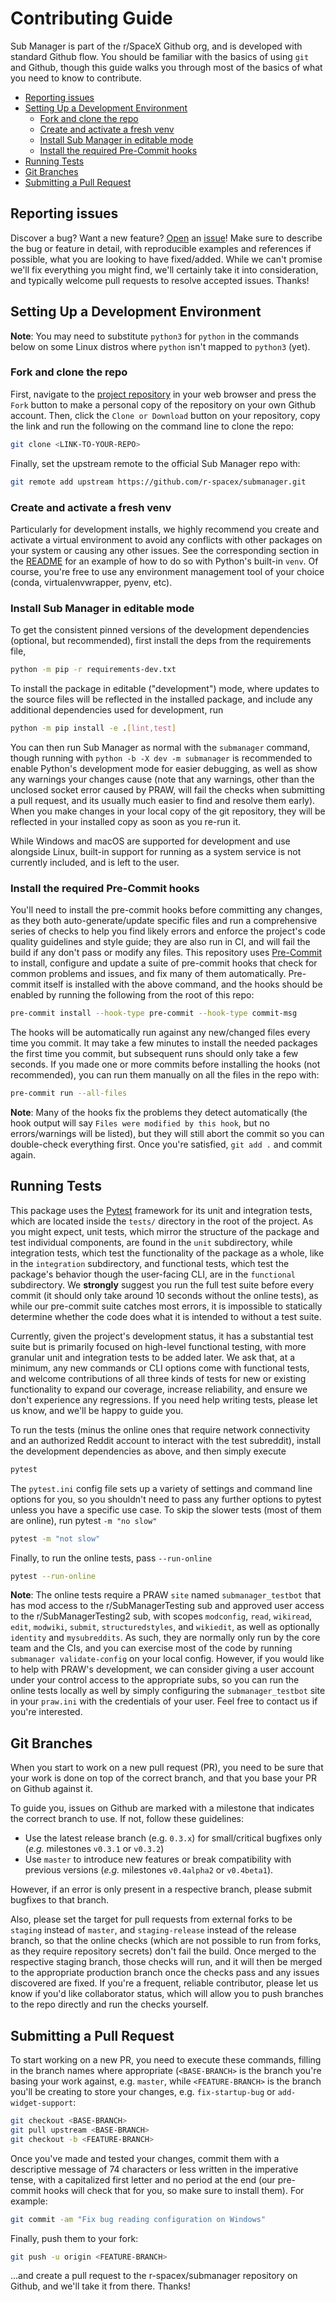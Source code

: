 # Contributing Guide

Sub Manager is part of the r/SpaceX Github org, and is developed with standard Github flow.
You should be familiar with the basics of using ``git`` and Github, though this guide walks you through most of the basics of what you need to know to contribute.



<!-- markdownlint-disable -->
<!-- START doctoc generated TOC please keep comment here to allow auto update -->
<!-- DON'T EDIT THIS SECTION, INSTEAD RE-RUN doctoc TO UPDATE -->

- [Reporting issues](#reporting-issues)
- [Setting Up a Development Environment](#setting-up-a-development-environment)
  - [Fork and clone the repo](#fork-and-clone-the-repo)
  - [Create and activate a fresh venv](#create-and-activate-a-fresh-venv)
  - [Install Sub Manager in editable mode](#install-sub-manager-in-editable-mode)
  - [Install the required Pre-Commit hooks](#install-the-required-pre-commit-hooks)
- [Running Tests](#running-tests)
- [Git Branches](#git-branches)
- [Submitting a Pull Request](#submitting-a-pull-request)

<!-- END doctoc generated TOC please keep comment here to allow auto update -->
<!-- markdownlint-restore -->



## Reporting issues

Discover a bug?
Want a new feature?
[Open](https://github.com/r-spacex/submanager/issues/new/choose) an [issue](https://github.com/r-spacex/submanager/issues)!
Make sure to describe the bug or feature in detail, with reproducible examples and references if possible, what you are looking to have fixed/added.
While we can't promise we'll fix everything you might find, we'll certainly take it into consideration, and typically welcome pull requests to resolve accepted issues.
Thanks!



## Setting Up a Development Environment

**Note**: You may need to substitute ``python3`` for ``python`` in the commands below on some Linux distros where ``python`` isn't mapped to ``python3`` (yet).

### Fork and clone the repo

First, navigate to the [project repository](https://github.com/r-spacex/submanager) in your web browser and press the ``Fork`` button to make a personal copy of the repository on your own Github account.
Then, click the ``Clone or Download`` button on your repository, copy the link and run the following on the command line to clone the repo:

```bash
git clone <LINK-TO-YOUR-REPO>
```

Finally, set the upstream remote to the official Sub Manager repo with:

```bash
git remote add upstream https://github.com/r-spacex/submanager.git
```


### Create and activate a fresh venv

Particularly for development installs, we highly recommend you create and activate a virtual environment to avoid any conflicts with other packages on your system or causing any other issues.
See the corresponding section in the [README](https://github.com/r-spacex/submanager/blob/master/README.md) for an example of how to do so with Python's built-in ``venv``.
Of course, you're free to use any environment management tool of your choice (conda, virtualenvwrapper, pyenv, etc).


### Install Sub Manager in editable mode

To get the consistent pinned versions of the development dependencies (optional, but recommended), first install the deps from the requirements file,

```bash
python -m pip -r requirements-dev.txt
```

To install the package in editable ("development") mode, where updates to the source files will be reflected in the installed package, and include any additional dependencies used for development, run

```bash
python -m pip install -e .[lint,test]
```

You can then run Sub Manager as normal with the ``submanager`` command, though running with ``python -b -X dev -m submanager`` is recommended to enable Python's development mode for easier debugging, as well as show any warnings your changes cause (note that any warnings, other than the unclosed socket error caused by PRAW, will fail the checks when submitting a pull request, and its usually much easier to find and resolve them early).
When you make changes in your local copy of the git repository, they will be reflected in your installed copy as soon as you re-run it.

While Windows and macOS are supported for development and use alongside Linux, built-in support for running as a system service is not currently included, and is left to the user.


### Install the required Pre-Commit hooks

You'll need to install the pre-commit hooks before committing any changes, as they both auto-generate/update specific files and run a comprehensive series of checks to help you find likely errors and enforce the project's code quality guidelines and style guide; they are also run in CI, and will fail the build if any don't pass or modify any files.
This repository uses [Pre-Commit](https://pre-commit.com/) to install, configure and update a suite of pre-commit hooks that check for common problems and issues, and fix many of them automatically.
Pre-commit itself is installed with the above command, and the hooks should be enabled by running the following from the root of this repo:

```bash
pre-commit install --hook-type pre-commit --hook-type commit-msg
```

The hooks will be automatically run against any new/changed files every time you commit.
It may take a few minutes to install the needed packages the first time you commit, but subsequent runs should only take a few seconds.
If you made one or more commits before installing the hooks (not recommended), you can run them manually on all the files in the repo with:

```bash
pre-commit run --all-files
```

**Note**: Many of the hooks fix the problems they detect automatically (the hook output will say ``Files were modified by this hook``, but no errors/warnings will be listed), but they will still abort the commit so you can double-check everything first.
Once you're satisfied, ``git add .`` and commit again.



## Running Tests

This package uses the [Pytest](https://pytest.org) framework for its unit and integration tests, which are located inside the ``tests/`` directory in the root of the project.
As you might expect, unit tests, which mirror the structure of the package and test individual components, are found in the ``unit`` subdirectory, while integration tests, which test the functionality of the package as a whole, like in the ``integration`` subdirectory, and functional tests, which test the package's behavior though the user-facing CLI, are in the ``functional`` subdirectory.
We **strongly** suggest you run the full test suite before every commit (it should only take around 10 seconds without the online tests), as while our pre-commit suite catches most errors, it is impossible to statically determine whether the code does what it is intended to without a test suite.

Currently, given the project's development status, it has a substantial test suite but is primarily focused on high-level functional testing, with more granular unit and integration tests to be added later.
We ask that, at a minimum, any new commands or CLI options come with functional tests, and welcome contributions of all three kinds of tests for new or existing functionality to expand our coverage, increase reliability, and ensure we don't experience any regressions.
If you need help writing tests, please let us know, and we'll be happy to guide you.

To run the tests (minus the online ones that require network connectivity and an authorized Reddit account to interact with the test subreddit), install the development dependencies as above, and then simply execute

```bash
pytest
```

The ``pytest.ini`` config file sets up a variety of settings and command line options for you, so you shouldn't need to pass any further options to pytest unless you have a specific use case.
To skip the slower tests (most of them are online), run pytest ``-m "no slow"``

```bash
pytest -m "not slow"
```

Finally, to run the online tests, pass ``--run-online``

```bash
pytest --run-online
```

**Note**: The online tests require a PRAW ``site`` named ``submanager_testbot`` that has mod access to the r/SubManagerTesting sub and approved user access to the r/SubManagerTesting2 sub, with scopes ``modconfig``, ``read``, ``wikiread``, ``edit``, ``modwiki``, ``submit``, ``structuredstyles``, and ``wikiedit``, as well as optionally ``identity`` and ``mysubreddits``.
As such, they are normally only run by the core team and the CIs, and you can exercise most of the code by running ``submanager validate-config`` on your local config.
However, if you would like to help with PRAW's development, we can consider giving a user account under your control access to the appropriate subs, so you can run the online tests locally as well by simply configuring the ``submanager_testbot`` site in your ``praw.ini`` with the credentials of your user.
Feel free to contact us if you're interested.



## Git Branches

When you start to work on a new pull request (PR), you need to be sure that your work is done on top of the correct branch, and that you base your PR on Github against it.

To guide you, issues on Github are marked with a milestone that indicates the correct branch to use.
If not, follow these guidelines:

* Use the latest release branch (e.g. ``0.3.x``) for small/critical bugfixes only (*e.g.* milestones ``v0.3.1`` or ``v0.3.2``)
* Use ``master`` to introduce new features or break compatibility with previous versions (*e.g.* milestones ``v0.4alpha2`` or ``v0.4beta1``).

However, if an error is only present in a respective branch, please submit bugfixes to that branch.

Also, please set the target for pull requests from external forks to be ``staging`` instead of ``master``, and ``staging-release`` instead of the release branch, so that the online checks (which are not possible to run from forks, as they require repository secrets) don't fail the build.
Once merged to the respective staging branch, those checks will run, and it will then be merged to the appropriate production branch once the checks pass and any issues discovered are fixed.
If you're a frequent, reliable contributor, please let us know if you'd like collaborator status, which will allow you to push branches to the repo directly and run the checks yourself.



## Submitting a Pull Request

To start working on a new PR, you need to execute these commands, filling in the branch names where appropriate (``<BASE-BRANCH>`` is the branch you're basing your work against, e.g. ``master``, while ``<FEATURE-BRANCH>`` is the branch you'll be creating to store your changes, e.g. ``fix-startup-bug`` or ``add-widget-support``:

```bash
git checkout <BASE-BRANCH>
git pull upstream <BASE-BRANCH>
git checkout -b <FEATURE-BRANCH>
```

Once you've made and tested your changes, commit them with a descriptive message of 74 characters or less written in the imperative tense, with a capitalized first letter and no period at the end (our pre-commit hooks will check that for you, so make sure to install them).
For example:

```bash
git commit -am "Fix bug reading configuration on Windows"
```

Finally, push them to your fork:

```bash
git push -u origin <FEATURE-BRANCH>
```

...and create a pull request to the r-spacex/submanager repository on Github, and we'll take it from there.
Thanks!
